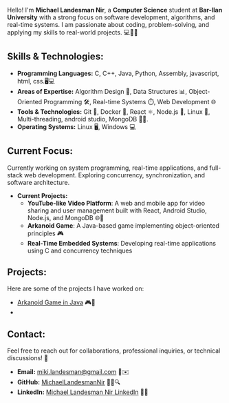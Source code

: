 Hello! I'm **Michael Landesman Nir**, a **Computer Science** student at **Bar-Ilan University** with a strong focus on software development, algorithms, and real-time systems. I am passionate about coding, problem-solving, and applying my skills to real-world projects. 💻🔧🚀

## Skills & Technologies:
- **Programming Languages:** C, C++, Java, Python, Assembly, javascript, html, css.🖥️💻
- **Areas of Expertise:** Algorithm Design 🧠, Data Structures 📊, Object-Oriented Programming 🛠️, Real-time Systems ⏱️, Web Development 🌐
- **Tools & Technologies:** Git 🔄, Docker 🐳, React ⚛️, Node.js 🚀, Linux 🐧, Multi-threading, android studio, MongoDB 🧑‍💻.
- **Operating Systems:** Linux 🖥️, Windows 💻

## Current Focus:
Currently working on system programming, real-time applications, and full-stack web development. Exploring concurrency, synchronization, and software architecture.
- **Current Projects:**  
   - **YouTube-like Video Platform**: A web and mobile app for video sharing and user management built with React, Android Studio, Node.js, and MongoDB 🌐💬  
   - **Arkanoid Game**: A Java-based game implementing object-oriented principles 🎮  
   - **Real-Time Embedded Systems**: Developing real-time applications using C and concurrency techniques

## Projects:
Here are some of the projects I have worked on:

- [Arkanoid Game in Java]() 🎮🎉
- 

## Contact:
Feel free to reach out for collaborations, professional inquiries, or technical discussions! 🚀
- **Email:** miki.landesman@gmail.com 📧✉️  
- **GitHub:** [MichaelLandesmanNir]() 🧑‍💻🔍  
- **LinkedIn:** [Michael Landesman Nir LinkedIn](https://www.linkedin.com/in/michael-landesman-nir) 🔗🌐
